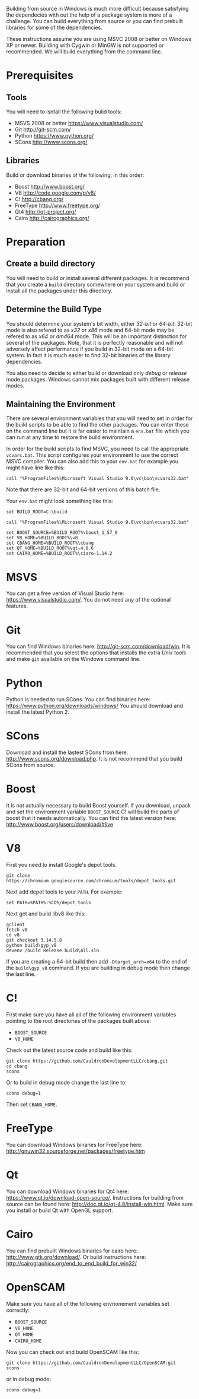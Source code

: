 Building from source in Windows is much more difficult because satisfying the dependecies with out the help of a package system is more of a challenge.  You can build everything from source or you can find prebuilt libraries for some of the dependencies.

These instructions assume you are using MSVC 2008 or better on Windows XP or newer.  Building with Cygwin or MinGW is not supported or recommended.  We will build everything from the command line.

# Prerequisites
## Tools
You will need to isntall the following bulid tools:

  * MSVS 2008 or better https://www.visualstudio.com/
  * Git http://git-scm.com/
  * Python https://www.python.org/
  * SCons http://www.scons.org/

## Libraries
Build or download binaries of the following, in this order:

  * Boost http://www.boost.org/
  * V8 http://code.google.com/p/v8/ 
  * C! http://cbang.org/
  * FreeType http://www.freetype.org/
  * Qt4  http://qt-project.org/
  * Cairo http://cairographics.org/

# Preparation
## Create a build directory
You will need to build or install several different packages.  It is recommend that you create a ```build``` directory somewhere on your system and build or install all the packages under this directory.

## Determine the Build Type
You should determine your system's bit width, either *32-bit* or *64-bit*.  32-bit mode is also refered to as *x32* or *x86* mode and 64-bit mode may be refered to as *x64* or *amd64* mode.  This will be an important distinction for several of the packages.  Note, that it is perfectly reasonable and will not adversely affect performance if you build in 32-bit mode on a 64-bit system.  In fact it is much easier to find 32-bit binaries of the library dependencies.

You also need to decide to either build or download only *debug* or *release* mode packages.  Windows cannot mix packages built with different release modes.

## Maintaining the Environment
There are several environment variables that you will need to set in order for the build scripts to be able to find the other packages.  You can enter these on the command line but it is far easier to maintain a ```env.bat``` file which you can run at any time to restore the build environment.

In order for the build scripts to find MSVC, you need to call the appropriate ```vcvars.bat```.  This script configures your environment to use the correct MSVC compiler.  You can also add this to your ```env.bat``` for example you might have line like this:

    call "%ProgramFiles%\Microsoft Visual Studio 9.0\vc\bin\vcvars32.bat"

Note that there are 32-bit and 64-bit versions of this batch file.

Your ```env.bat``` might look something like this:

```
set BUILD_ROOT=C:\build

call "%ProgramFiles%\Microsoft Visual Studio 9.0\vc\bin\vcvars32.bat"

set BOOST_SOURCE=%BUILD_ROOT%\boost_1_57_0
set V8_HOME=%BUILD_ROOT%\v8
set CBANG_HOME=%BUILD_ROOT%\cbang
set QT_HOME=%BUILD_ROOT%\qt-4.8.6
set CAIRO_HOME=%BUILD_ROOT%\ciaro-1.14.2
```

# MSVS
You can get a free version of Visual Studio here: https://www.visualstudio.com/.  You do not need any of the optional features.

# Git
You can find Windows binaries here: http://git-scm.com/download/win.  It is recommended that you select the options that installs the extra *Unix tools* and make ```git``` available on the Windows command line.

# Python
Python is needed to run SCons.  You can find binaries here: https://www.python.org/downloads/windows/  You should download and install the latest Python 2.

# SCons
Download and install the lastest SCons from here: http://www.scons.org/download.php.  It is not recommend that you build SCons from source.

# Boost
It is not actually necessary to build Boost yourself.  If you download, unpack and set the environment variable ```BOOST_SOURCE``` C! will build the parts of boost that it needs automatically.  You can find the latest version here: http://www.boost.org/users/download/#live

# V8
First you need to install Google's depot tools.

    git clone https://chromium.googlesource.com/chromium/tools/depot_tools.git

Next add depot tools to your ```PATH```.  For example:

    set PATH=%PATH%:%CD%/depot_tools

Next get and build libv8 like this:

    gclient
    fetch v8
    cd v8
    git checkout 3.14.5.8
    python build\gyp_v8
    devenv /build Release build\All.sln

If you are creating a 64-bit build then add ```-Dtarget_arch=x64``` to the end of the ```build\gyp_v8``` command.  If you are building in debug mode then change the last line.

# C!
First make sure you have all all of the following environment variables pointing to the root directories of the packages built above:

 * ```BOOST_SOURCE```
 * ```V8_HOME```

Check out the latest source code and build like this:

    git clone https://github.com/CauldronDevelopmentLLC/cbang.git
    cd cbang
    scons

Or to build in debug mode change the last line to:

    scons debug=1

Then set ```CBANG_HOME```.

# FreeType
You can download Windows binaries for FreeType here: http://gnuwin32.sourceforge.net/packages/freetype.htm

# Qt
You can download Windows binaries for Qt4 here: https://www.qt.io/download-open-source/.  Instructions for building from source can be found here: http://doc.qt.io/qt-4.8/install-win.html.  Make sure you install or build Qt with OpenGL support.

# Cairo
You can find prebuilt Windows binaries for cairo here: http://www.gtk.org/download/.  Or build instructions here: http://cairographics.org/end_to_end_build_for_win32/

# OpenSCAM
Make sure you have all of the following envrionement variables set correctly:

 * ```BOOST_SOURCE```
 * ```V8_HOME```
 * ```QT_HOME```
 * ```CAIRO_HOME```

Now you can check out and build OpenSCAM like this:

    git clone https://github.com/CauldronDevelopmentLLC/OpenSCAM.git
    scons

or in debug mode:

    scons debug=1

